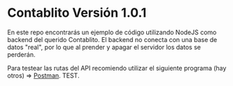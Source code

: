# Contablito Versión 1.0.1

En este repo encontrarás un ejemplo de código utilizando NodeJS como backend del querido Contablito. El backend no conecta con una base de datos "real", por lo que al prender y apagar el servidor los datos se perderán.

Para testear las rutas del API recomiendo utilizar el siguiente programa (hay otros) => [Postman](https://www.postman.com/).
TEST.